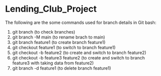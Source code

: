 # Lending_Club_Project

The following are the some commands used for branch details in Git bash:
1) git branch (to check branches)
2) git branch -M main (to rename brach to main)
3) git branch feature1 (to create branch feature1)
4) git checkout feature1 (to switch to branch feature1)
5) git checkout -b feature2 (to create and switch to branch feature2)
6) git checkout -b feature3 feature2 (to create and switch to branch feature3 with taking data from feature2)
7) git branch -d feature1 (to delete branch feature1)
